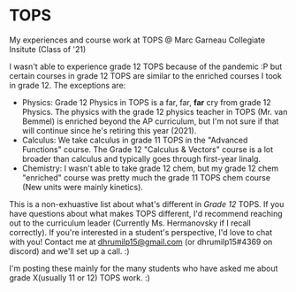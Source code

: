 # TOPS
My experiences and course work at TOPS @ Marc Garneau Collegiate Insitute (Class of '21)

I wasn't able to experience grade 12 TOPS because of the pandemic :P but certain courses in grade 12 TOPS are similar to the enriched courses I took in grade 12. The exceptions are:
- Physics: Grade 12 Physics in TOPS is a far, far, **far** cry from grade 12 Physics. The physics with the grade 12 physics teacher in TOPS (Mr. van Bemmel) is enriched beyond the AP curriculum, but I'm not sure if that will continue since he's retiring this year (2021).
- Calculus: We take calculus in grade 11 TOPS in the "Advanced Functions" course. The Grade 12 "Calculus & Vectors" course is a lot broader than calculus and typically goes through first-year linalg.
- Chemistry: I wasn't able to take grade 12 chem, but my grade 12 chem "enriched" course was pretty much the grade 11 TOPS chem course (New units were mainly kinetics).

This is a non-exhuastive list about what's different in *Grade 12* TOPS. If you have questions about what makes TOPS different, I'd recommend reaching out to the curriculum leader (Currently Ms. Hermanovsky if I recall correctly). If you're interested in a student's perspective, I'd love to chat with you! Contact me at dhrumilp15@gmail.com (or dhrumilp15#4369 on discord) and we'll set up a call. :)

I'm posting these mainly for the many students who have asked me about grade X(usually 11 or 12) TOPS work. :)
